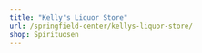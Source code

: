 ```yaml
---
title: "Kelly's Liquor Store"
url: /springfield-center/kellys-liquor-store/
shop: Spirituosen
---
```

